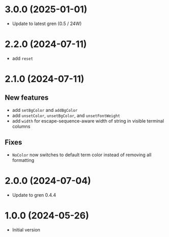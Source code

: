 # 3.0.0 (2025-01-01)

* Update to latest gren (0.5 / 24W)

# 2.2.0 (2024-07-11)

* add `reset`

# 2.1.0 (2024-07-11)

## New features

* add `setBgColor` and `addBgColor`
* add `unsetColor`, `unsetBgColor`, and `unsetFontWeight`
* add `width` for escape-sequence-aware width of string in visible terminal columns

## Fixes

* `NoColor` now switches to default term color instead of removing all formatting

# 2.0.0 (2024-07-04)

* Update to gren 0.4.4

# 1.0.0 (2024-05-26)

* Initial version
